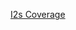 [I2s Coverage](https://docs.google.com/spreadsheets/d/123qqZh6BFuP29yq1F0G1c0Ff19JPo6hGarKqo4_GCto/edit?gid=0#gid=0)
